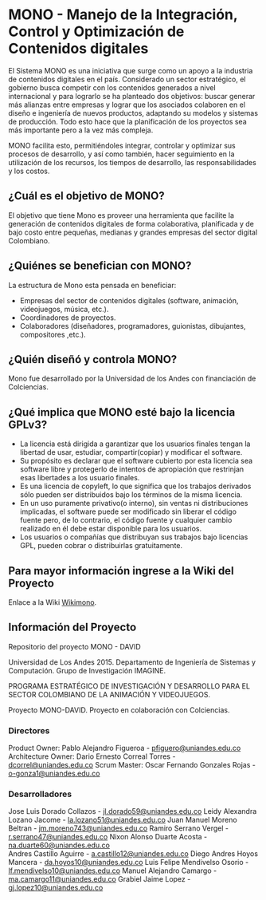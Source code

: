 # MONO - Manejo de la Integración, Control y Optimización de Contenidos digitales

El Sistema MONO es una iniciativa que surge como un apoyo a la industria de contenidos digitales en el país. Considerado un sector estratégico, el gobierno busca competir con los contenidos generados a nivel internacional y para lograrlo se ha planteado dos objetivos: buscar generar más alianzas entre empresas y lograr que los asociados colaboren en el diseño e ingeniería de nuevos productos, adaptando su modelos y sistemas de producción. Todo esto hace que la planificación de los proyectos sea más importante pero a la vez más compleja.

MONO facilita esto, permitiéndoles integrar, controlar y optimizar sus procesos de desarrollo, y así como también, hacer seguimiento en la utilización de los recursos, los tiempos de desarrollo, las responsabilidades y los costos. 

## ¿Cuál es el objetivo de MONO?

El objetivo que tiene Mono es proveer una herramienta que facilite la generación de contenidos digitales de forma colaborativa, planificada y de bajo costo entre pequeñas, medianas y grandes empresas del sector digital Colombiano. 

## ¿Quiénes se benefician con MONO?

La estructura de Mono esta pensada en beneficiar:

- Empresas del sector de contenidos digitales (software, animación, videojuegos, música, etc.).
- Coordinadores de proyectos.
- Colaboradores (diseñadores, programadores, guionistas, dibujantes, compositores ,etc.).
 
## ¿Quién diseñó y controla MONO?

Mono fue desarrollado por la Universidad de los Andes con financiación de Colciencias. 

## ¿Qué implica que MONO esté bajo la licencia GPLv3?


- La licencia está dirigida a garantizar que los usuarios finales tengan la libertad de usar, estudiar, compartir(copiar) y modificar el software.
- Su propósito es declarar que el software cubierto por esta licencia sea software libre y protegerlo de intentos de apropiación que restrinjan esas libertades a los usuario finales.
- Es una licencia de copyleft, lo que significa que los trabajos derivados sólo pueden ser distribuidos bajo los términos de la misma licencia.
- En un uso puramente privativo(o interno), sin ventas ni distribuciones implicadas, el software puede ser modificado sin liberar el código fuente pero, de lo contrario, el código fuente y cualquier cambio realizado en él debe estar disponible para los usuarios.
- Los usuarios o compañías que distribuyan sus trabajos bajo licencias GPL, pueden cobrar o distribuirlas gratuitamente.
 
## Para mayor información ingrese a la Wiki del Proyecto

Enlace a la Wiki [Wikimono](http://wikimono.uniandes.edu.co).

## Información del Proyecto

Repositorio del proyecto MONO - DAVID

Universidad de Los Andes 2015.
Departamento de Ingeniería de Sistemas y Computación.
Grupo de Investigación IMAGINE.

PROGRAMA ESTRATÉGICO DE INVESTIGACIÓN Y DESARROLLO PARA EL SECTOR COLOMBIANO DE LA ANIMACIÓN Y VIDEOJUEGOS.

Proyecto MONO-DAVID.
Proyecto en colaboración con Colciencias.

### Directores
Product Owner: Pablo Alejandro Figueroa  - pfiguero@uniandes.edu.co
Architecture Owner: Dario Ernesto Correal Torres - dcorrel@uniandes.edu.co
Scrum Master: Oscar Fernando Gonzales Rojas - o-gonza1@uniandes.edu.co

### Desarrolladores
Jose Luis Dorado Collazos - jl.dorado59@uniandes.edu.co
Leidy Alexandra Lozano Jacome - la.lozano51@uniandes.edu.co
Juan Manuel Moreno Beltran - jm.moreno743@uniandes.edu.co
Ramiro Serrano Vergel - r.serrano47@uniandes.edu.co
Nixon Alonso Duarte Acosta - na.duarte60@uniandes.edu.co  
Andres Castillo Aguirre - a.castillo12@uniandes.edu.co
Diego Andres Hoyos Mancera - da.hoyos10@uniandes.edu.co
Luis Felipe Mendivelso Osorio - lf.mendivelso10@uniandes.edu.co
Manuel Alejandro Camargo - ma.camargo11@uniandes.edu.co
Grabiel Jaime Lopez - gj.lopez10@uniandes.edu.co
